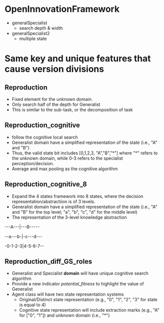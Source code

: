 # OpenInnovationFramework
* generalSpecialist 
  * search depth & width 
* generalSpecialist2 
  * multiple state 


# Same key and unique features that cause version divisions

## Reproduction
* Fixed element for the unknown domain. 
* Only search half of the depth for Generalist
* This is similar to the sub-task, or the decomposition of task

## Reproduction_cognitive
* follow the cognitive local search
* Generalist domain have a simplified representation of the state (i.e., "A" and "B")
* Thus, the valid state bit includes [0,1,2,3, "A","B","\*"] where "\*" refers to the unknown domain, while 0-3 refers to the specialist perception/decision.
* Average and max pooling as the cognitive algorithm

## Reproduction_cognitive_8
* Expand the 4 states framework into 8 states, where the decision representation/abstractiion is of 3 levels.
* Generalist domain have a simplified representation of the state (i.e., "A" and "B" for the top level; "a", "b", "c", "d" for the middle level)
* The representation of the 3-level knowledge abstraction

---A---|---B-----

--a---b-|-c---d---

-0-1-2-3|4-5-6-7--


## Reproduction_diff_GS_roles
* Generalist and Specialist **domain** will have unique cognitive search algorithm
* Provide a new indicator *potential_fitness* to highlight the value of Generalist
* Agent class will have two state representation systems
  * Original/Distinct state representation (e.g., "0", "1", "2", "3" for state is equal to 4)
  * Cognitive state representation will include extraction marks (e.g., "A" for \["0", "1"]) and unknown domain (i.e., "*")


